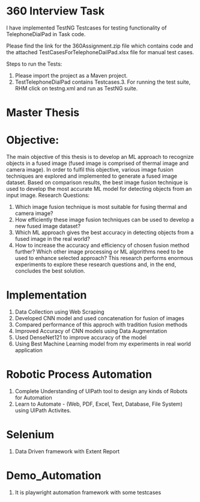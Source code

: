 # 360 Interview Task
I have implemented TestNG Testcases for testing functionality of TelephoneDialPad in Task code. 

Please find the link for the 360Assignment.zip file which contains code and the attached TestCasesForTelephoneDailPad.xlsx file for manual test cases.

Steps to run the Tests:

1. Please import the project as a Maven project.
2. TestTelephoneDialPad contains Testcases.3. For running the test suite, RHM click on testng.xml and run as TestNG suite.

# Master Thesis 

# Objective:
The main objective of this thesis is to develop an ML approach to recognize objects in a fused image (fused image is comprised of thermal image and camera image). In order to fulfil this objective, various image fusion techniques are explored and implemented to generate a fused image dataset. Based on comparison results, the best image fusion technique is used to develop the most accurate ML model for detecting objects from an input image.
Research Questions:
1.	Which image fusion technique is most suitable for fusing thermal and camera image?
2.	How efficiently these image fusion techniques can be used to develop a new fused image dataset?
3.	Which ML approach gives the best accuracy in detecting objects from a fused image in the real world?
4.	How to increase the accuracy and efficiency of chosen fusion method further? Which other image processing or ML algorithms need to be used to enhance selected approach?
This research performs enormous experiments to explore these research questions and, in the end, concludes the best solution.

# Implementation

1. Data Collection using Web Scraping
2. Developed CNN model and used concatenation for fusion of images
3. Compared performance of this approch with tradition fusion methods
4. Improved Accuracy of CNN models using Data Augmentation
5. Used DenseNet121 to improve accuracy of the model
6. Using Best Machine Learning model from my experiments in real world application  

# Robotic Process Automation 

1. Complete Understanding of UIPath tool to design any kinds of Robots for Automation
2. Learn to Automate - (Web, PDF, Excel, Text, Database, File System) using UIPath Activites.

# Selenium

1. Data Driven framework with Extent Report

# Demo_Automation 
1. It is playwright automation framework with some testcases
